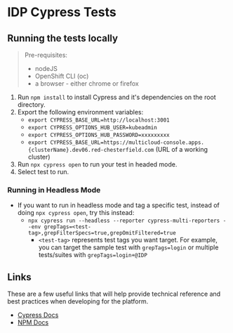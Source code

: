 # IDP Cypress Tests

## Running the tests locally

  > Pre-requisites:
  >  - nodeJS
  >  - OpenShift CLI (oc)
  >  - a browser - either chrome or firefox

1. Run `npm install` to install Cypress and it's dependencies on the root directory.
2. Export the following environment variables:
    - `export CYPRESS_BASE_URL=http://localhost:3001`
    - `export CYPRESS_OPTIONS_HUB_USER=kubeadmin`
    - `export CYPRESS_OPTIONS_HUB_PASSWORD=xxxxxxxxx`
    - `export CYPRESS_BASE_URL=https://multicloud-console.apps.{clusterName}.dev06.red-chesterfield.com` (URL of a working cluster)
3. Run `npx cypress open` to run your test in headed mode.
4. Select test to run.

### Running in Headless Mode
- If you want to run in headless mode and tag a specific test, instead of doing `npx cypress open`, try this instead:
    - `npx cypress run --headless --reporter cypress-multi-reporters --env grepTags=<test-tag>,grepFilterSpecs=true,grepOmitFiltered=true`
        - `<test-tag>` represents test tags you want target. For example, you can target the sample test with `grepTags=login` or multiple tests/suites with `grepTags=login+@IDP`

## Links

These are a few useful links that will help provide technical reference and best practices when developing for the platform.

- [Cypress Docs](https://docs.cypress.io/guides/overview/why-cypress.html)
- [NPM Docs](https://docs.npmjs.com)